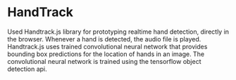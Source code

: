 # HandTrack
Used Handtrack.js library for prototyping realtime hand detection, directly in the browser. Whenever a hand is detected, the audio file is played. Handtrack.js uses trained convolutional neural network that provides bounding box predictions for the location of hands in an image. The convolutional neural network is trained using the tensorflow object detection api.
